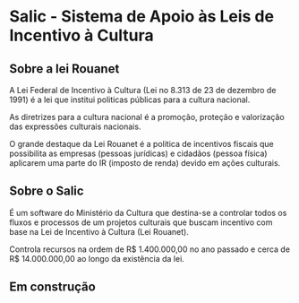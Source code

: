# Salic - Sistema de Apoio às Leis de Incentivo à Cultura

## Sobre a lei Rouanet

A Lei Federal de Incentivo à Cultura (Lei no 8.313 de 23 de dezembro de 1991) é a lei que
institui politicas públicas para a cultura nacional.

As diretrizes para a cultura nacional é a promoção, proteção e valorização das expressões culturais nacionais.

O grande destaque da Lei Rouanet é a politica de incentivos fiscais que possibilita as empresas (pessoas jurídicas) e cidadãos (pessoa física) aplicarem uma parte do IR (imposto de renda) devido em ações culturais.

## Sobre o Salic

É um software do Ministério da Cultura que destina-se a controlar todos os fluxos e processos de um projetos culturais que buscam incentivo com base na Lei de Incentivo à Cultura (Lei Rouanet).

Controla recursos na ordem de R$ 1.400.000,00 no ano passado e cerca de R$ 14.000.000,00 ao longo da existência da lei.

## Em construção
